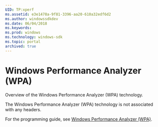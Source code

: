 ```yaml
---
UID: TP:xperf
ms.assetid: e3e1478a-9f81-3396-aa20-610a32edf6d2
ms.author: windowssdkdev
ms.date: 06/04/2018
ms.keywords: 
ms.prod: windows
ms.technology: windows-sdk
ms.topic: portal
archived: true
---
```


# Windows Performance Analyzer (WPA)



Overview of the Windows Performance Analyzer (WPA) technology.

The Windows Performance Analyzer (WPA) technology is not associated with any headers.

For the programming guide, see [Windows Performance Analyzer (WPA)](/previous-versions/windows/desktop/xperf).
